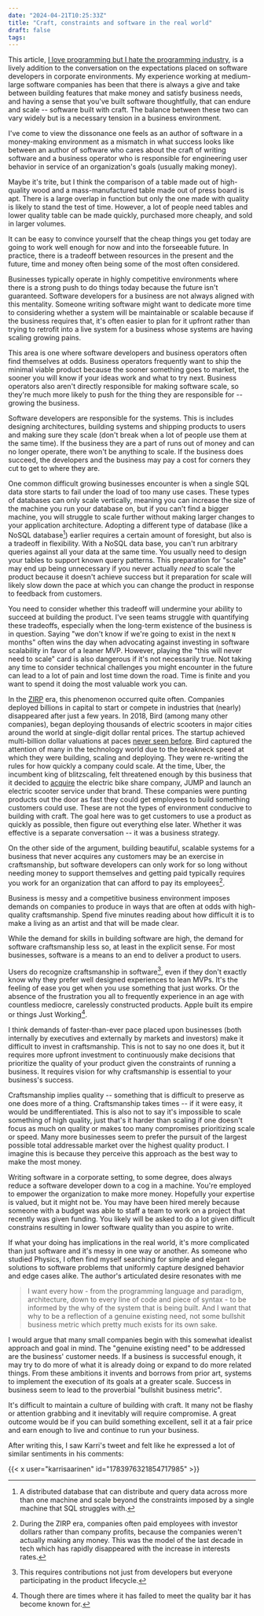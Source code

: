 ```yaml
---
date: "2024-04-21T10:25:33Z"
title: "Craft, constraints and software in the real world"
draft: false
tags:
---
```


This article,
[I love programming but I hate the programming industry](https://www.deathbyabstraction.com/I-love-programming-but-I-hate-the-programming-industry),
is a lively addition to the conversation on the expectations placed on software
developers in corporate environments. My experience working at medium-large
software companies has been that there is always a give and take between
building features that make money and satisfy business needs, and having a sense
that you've built software thoughtfully, that can endure and scale -- software
built with craft. The balance between these two can vary widely but is a
necessary tension in a business environment.

I've come to view the dissonance one feels as an author of software in a
money-making environment as a mismatch in what success looks like between an
author of software who cares about the craft of writing software and a business
operator who is responsible for engineering user behavior in service of an
organization's goals (usually making money).

Maybe it's trite, but I think the comparison of a table made out of high-quality
wood and a mass-manufactured table made out of press board is apt. There is a
large overlap in function but only the one made with quality is likely to stand
the test of time. However, a lot of people need tables and lower quality table
can be made quickly, purchased more cheaply, and sold in larger volumes.

It can be easy to convince yourself that the cheap things you get today are
going to work well enough for now and into the forseeable future. In practice,
there is a tradeoff between resources in the present and the future, time and
money often being some of the most often considered.

Businesses typically operate in highly competitive environments where there is a
strong push to do things today because the future isn't guaranteed. Software
developers for a business are not always aligned with this mentality. Someone
writing software might want to dedicate more time to considering whether a
system will be maintainable or scalable because if the business requires that,
it's often easier to plan for it upfront rather than trying to retrofit into a
live system for a business whose systems are having scaling growing pains.

This area is one where software developers and business operators often find
themselves at odds. Business operators frequently want to ship the minimal
viable product because the sooner something goes to market, the sooner you will
know if your ideas work and what to try next. Business operators also aren't
directly responsible for making software scale, so they're much more likely to
push for the thing they are responsible for -- growing the business.

Software developers are responsible for the systems. This is includes designing
architectures, building systems and shipping products to users and making sure
they scale (don't break when a lot of people use them at the same time). If the
business they are a part of runs out of money and can no longer operate, there
won't be anything to scale. If the business does succeed, the developers and the
business may pay a cost for corners they cut to get to where they are.

One common difficult growing businesses encounter is when a single SQL data
store starts to fail under the load of too many use cases. These types of
databases can only scale vertically, meaning you can increase the size of the
machine you run your database on, but if you can't find a bigger machine, you
will struggle to scale further without making larger changes to your application
architecture. Adopting a different type of database (like a NoSQL database[^1])
earlier requires a certain amount of foresight, but also is a tradeoff in
flexibility. With a NoSQL data base, you can't run arbitrary queries against all
your data at the same time. You usually need to design your tables to support
known query patterns. This preparation for "scale" may end up being unnecessary
if you never actually _need_ to scale the product because it doesn't achieve
success but it preparation for scale will likely slow down the pace at which you
can change the product in response to feedback from customers.

You need to consider whether this tradeoff will undermine your ability to
succeed at building the product. I've seen teams struggle with quantifying these
tradeoffs, especially when the long-term existence of the business is in
question. Saying "we don't know if we're going to exist in the next `N` months"
often wins the day when advocating against investing in software scalability in
favor of a leaner MVP. However, playing the "this will never need to scale" card
is also dangerous if it's not necessarily true. Not taking any time to consider
technical challenges you might encounter in the future can lead to a lot of pain
and lost time down the road. Time is finite and you want to spend it doing the
most valuable work you can.

In the [ZIRP](https://en.wikipedia.org/wiki/Zero_interest-rate_policy) era, this
phenomenon occurred quite often. Companies deployed billions in capital to start
or compete in industries that (nearly) disappeared after just a few years. In
2018, Bird (among many other companies), began deploying thousands of electric
scooters in major cities around the world at single-digit dollar rental prices.
The startup achieved multi-billion dollar valuations at paces
[never seen before](https://qz.com/1305719/electric-scooter-company-bird-is-the-fastest-startup-ever-to-become-a-unicorn).
Bird captured the attention of many in the technology world due to the breakneck
speed at which they were building, scaling and deploying. They were re-writing
the rules for how quickly a company could scale. At the time, Uber, the
incumbent king of blitzscaling, felt threatened enough by this business that it
decided to [acquire](https://www.wired.com/story/uber-acquires-jump-bike/) the
electric bike share company, JUMP and launch an electric scooter service under
that brand. These companies were punting products out the door as fast they
could get employees to build something customers could use. These are not the
types of environment conducive to building with craft. The goal here was to get
customers to use a product as quickly as possible, then figure out everything
else later. Whether it was effective is a separate conversation -- it was a
business strategy.

On the other side of the argument, building beautiful, scalable systems for a
business that never acquires any customers may be an exercise in craftsmanship,
but software developers can only work for so long without needing money to
support themselves and getting paid typically requires you work for an
organization that can afford to pay its employees[^2].

Business is messy and a competitive business environment imposes demands on
companies to produce in ways that are often at odds with high-quality
craftsmanship. Spend five minutes reading about how difficult it is to make a
living as an artist and that will be made clear.

While the demand for skills in building software are high, the demand for
software craftsmanship less so, at least in the explicit sense. For most
businesses, software is a means to an end to deliver a product to users.

Users do recognize craftsmanship in software[^3], even if they don't exactly
know why they prefer well designed experiences to lean MVPs. It's the feeling of
ease you get when you use something that just works. Or the absence of the
frustration you all to frequently experience in an age with countless mediocre,
carelessly constructed products. Apple built its empire or things Just
Working[^4].

I think demands of faster-than-ever pace placed upon businesses (both internally
by executives and externally by markets and investors) make it difficult to
invest in craftsmanship. This is not to say no one does it, but it requires more
upfront investment to continuously make decisions that prioritize the quality of
your product given the constraints of running a business. It requires vision for
why craftsmanship is essential to your business's success.

Craftsmanship implies quality -- something that is difficult to preserve as one
does more of a thing. Craftsmanship takes times -- if it were easy, it would be
undifferentiated. This is also not to say it's impossible to scale something of
high quality, just that's it harder than scaling if one doesn't focus as much on
quality or makes too many compromises prioritizing scale or speed. Many more
businesses seem to prefer the pursuit of the largest possible total addressable
market over the highest quality product. I imagine this is because they perceive
this approach as the best way to make the most money.

Writing software in a corporate setting, to some degree, does always reduce a
software developer down to a cog in a machine. You're employed to empower the
organization to make more money. Hopefully your expertise is valued, but it
might not be. You may have been hired merely because someone with a budget was
able to staff a team to work on a project that recently was given funding. You
likely will be asked to do a lot given difficult constrains resulting in lower
software quality than you aspire to write.

If what your doing has implications in the real world, it's more complicated
than just software and it's messy in one way or another. As someone who studied
Physics, I often find myself searching for simple and elegant solutions to
software problems that uniformly capture designed behavior and edge cases alike.
The author's articulated desire resonates with me

> I want every how - from the programming language and paradigm, architecture,
> down to every line of code and piece of syntax - to be informed by the why of
> the system that is being built. And I want that why to be a reflection of a
> genuine existing need, not some bullshit business metric which pretty much
> exists for its own sake.

I would argue that many small companies begin with this somewhat idealist
approach and goal in mind. The "genuine existing need" to be addressed are the
business' customer needs. If a business is successful enough, it may try to do
more of what it is already doing or expand to do more related things. From these
ambitions it invents and borrows from prior art, systems to implement the
execution of its goals at a greater scale. Success in business seem to lead to
the proverbial "bullshit business metric".

It's difficult to maintain a culture of building with craft. It many not be
flashy or attention grabbing and it inevitably will require compromise. A great
outcome would be if you can build something excellent, sell it at a fair price
and earn enough to live and continue to run your business.

After writing this, I saw Karri's tweet and felt like he expressed a lot of
similar sentiments in his comments:

{{< x user="karrisaarinen" id="1783976321854717985" >}}

[^1]: A distributed database that can distribute and query data across more than
one machine and scale beyond the constraints imposed by a single machine that
SQL struggles with.

[^2]: During the ZIRP era, companies often paid employees with investor dollars
rather than company profits, because the companies weren't actually making any
money. This was the model of the last decade in tech which has rapidly
disappeared with the increase in interests rates.

[^3]: This requires contributions not just from developers but everyone
participating in the product lifecycle.

[^4]: Though there are times where it has failed to meet the quality bar it has
become known for.
